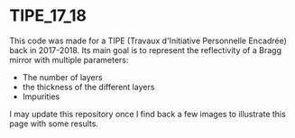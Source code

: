 # TIPE_17_18

This code was made for a TIPE (Travaux d'Initiative Personnelle Encadrée) back in 2017-2018. 
Its main goal is to represent the reflectivity of a Bragg mirror with multiple parameters:
- The number of layers
- the thickness of the different layers
- Impurities

I may update this repository once I find back a few images to illustrate this page with some results.
